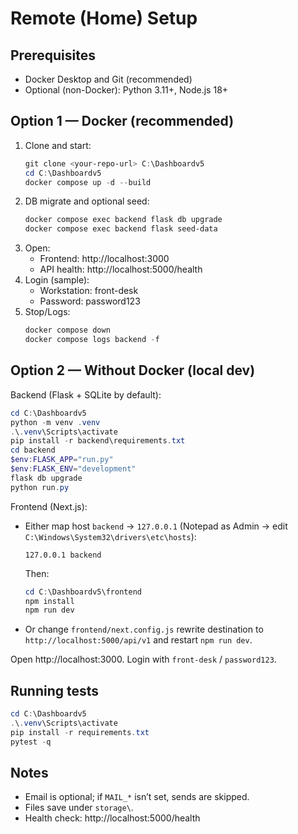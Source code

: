 # Remote (Home) Setup

## Prerequisites
- Docker Desktop and Git (recommended)
- Optional (non-Docker): Python 3.11+, Node.js 18+

## Option 1 — Docker (recommended)
1. Clone and start:
   ```powershell
   git clone <your-repo-url> C:\Dashboardv5
   cd C:\Dashboardv5
   docker compose up -d --build
   ```
2. DB migrate and optional seed:
   ```powershell
   docker compose exec backend flask db upgrade
   docker compose exec backend flask seed-data
   ```
3. Open:
   - Frontend: http://localhost:3000
   - API health: http://localhost:5000/health
4. Login (sample):
   - Workstation: front-desk
   - Password: password123
5. Stop/Logs:
   ```powershell
   docker compose down
   docker compose logs backend -f
   ```

## Option 2 — Without Docker (local dev)
Backend (Flask + SQLite by default):
```powershell
cd C:\Dashboardv5
python -m venv .venv
.\.venv\Scripts\activate
pip install -r backend\requirements.txt
cd backend
$env:FLASK_APP="run.py"
$env:FLASK_ENV="development"
flask db upgrade
python run.py
```

Frontend (Next.js):
- Either map host `backend` → `127.0.0.1` (Notepad as Admin → edit `C:\Windows\System32\drivers\etc\hosts`):
  ```
  127.0.0.1 backend
  ```
  Then:
  ```powershell
  cd C:\Dashboardv5\frontend
  npm install
  npm run dev
  ```
- Or change `frontend/next.config.js` rewrite destination to `http://localhost:5000/api/v1` and restart `npm run dev`.

Open http://localhost:3000. Login with `front-desk` / `password123`.

## Running tests
```powershell
cd C:\Dashboardv5
.\.venv\Scripts\activate
pip install -r requirements.txt
pytest -q
```

## Notes
- Email is optional; if `MAIL_*` isn’t set, sends are skipped.
- Files save under `storage\`.
- Health check: http://localhost:5000/health